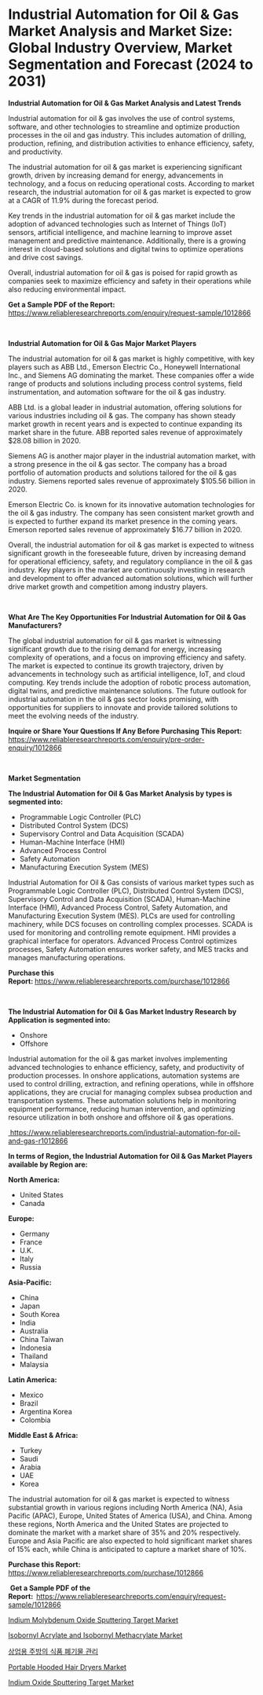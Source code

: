 <p><h1>Industrial Automation for Oil & Gas Market Analysis and Market Size: Global Industry Overview, Market Segmentation and Forecast (2024 to 2031)</h1></p><p><strong>Industrial Automation for Oil & Gas Market Analysis and Latest Trends</strong></p>
<p><p>Industrial automation for oil & gas involves the use of control systems, software, and other technologies to streamline and optimize production processes in the oil and gas industry. This includes automation of drilling, production, refining, and distribution activities to enhance efficiency, safety, and productivity.</p><p>The industrial automation for oil & gas market is experiencing significant growth, driven by increasing demand for energy, advancements in technology, and a focus on reducing operational costs. According to market research, the industrial automation for oil & gas market is expected to grow at a CAGR of 11.9% during the forecast period.</p><p>Key trends in the industrial automation for oil & gas market include the adoption of advanced technologies such as Internet of Things (IoT) sensors, artificial intelligence, and machine learning to improve asset management and predictive maintenance. Additionally, there is a growing interest in cloud-based solutions and digital twins to optimize operations and drive cost savings.</p><p>Overall, industrial automation for oil & gas is poised for rapid growth as companies seek to maximize efficiency and safety in their operations while also reducing environmental impact.</p></p>
<p><strong>Get a Sample PDF of the Report:&nbsp;</strong> <a href="https://www.reliableresearchreports.com/enquiry/request-sample/1012866">https://www.reliableresearchreports.com/enquiry/request-sample/1012866</a></p>
<p>&nbsp;</p>
<p><strong>Industrial Automation for Oil & Gas Major Market Players</strong></p>
<p><p>The industrial automation for oil & gas market is highly competitive, with key players such as ABB Ltd., Emerson Electric Co., Honeywell International Inc., and Siemens AG dominating the market. These companies offer a wide range of products and solutions including process control systems, field instrumentation, and automation software for the oil & gas industry.</p><p>ABB Ltd. is a global leader in industrial automation, offering solutions for various industries including oil & gas. The company has shown steady market growth in recent years and is expected to continue expanding its market share in the future. ABB reported sales revenue of approximately $28.08 billion in 2020.</p><p>Siemens AG is another major player in the industrial automation market, with a strong presence in the oil & gas sector. The company has a broad portfolio of automation products and solutions tailored for the oil & gas industry. Siemens reported sales revenue of approximately $105.56 billion in 2020.</p><p>Emerson Electric Co. is known for its innovative automation technologies for the oil & gas industry. The company has seen consistent market growth and is expected to further expand its market presence in the coming years. Emerson reported sales revenue of approximately $16.77 billion in 2020.</p><p>Overall, the industrial automation for oil & gas market is expected to witness significant growth in the foreseeable future, driven by increasing demand for operational efficiency, safety, and regulatory compliance in the oil & gas industry. Key players in the market are continuously investing in research and development to offer advanced automation solutions, which will further drive market growth and competition among industry players.</p></p>
<p>&nbsp;</p>
<p><strong>What Are The Key Opportunities For Industrial Automation for Oil & Gas Manufacturers?</strong></p>
<p><p>The global industrial automation for oil & gas market is witnessing significant growth due to the rising demand for energy, increasing complexity of operations, and a focus on improving efficiency and safety. The market is expected to continue its growth trajectory, driven by advancements in technology such as artificial intelligence, IoT, and cloud computing. Key trends include the adoption of robotic process automation, digital twins, and predictive maintenance solutions. The future outlook for industrial automation in the oil & gas sector looks promising, with opportunities for suppliers to innovate and provide tailored solutions to meet the evolving needs of the industry.</p></p>
<p><strong>Inquire or Share Your Questions If Any Before Purchasing This Report:</strong> <a href="https://www.reliableresearchreports.com/enquiry/pre-order-enquiry/1012866">https://www.reliableresearchreports.com/enquiry/pre-order-enquiry/1012866</a></p>
<p>&nbsp;</p>
<p><strong>Market Segmentation</strong></p>
<p><strong>The Industrial Automation for Oil & Gas Market Analysis by types is segmented into:</strong></p>
<p><ul><li>Programmable Logic Controller (PLC)</li><li>Distributed Control System (DCS)</li><li>Supervisory Control and Data Acquisition (SCADA)</li><li>Human-Machine Interface (HMI)</li><li>Advanced Process Control</li><li>Safety Automation</li><li>Manufacturing Execution System (MES)</li></ul></p>
<p><p>Industrial Automation for Oil & Gas consists of various market types such as Programmable Logic Controller (PLC), Distributed Control System (DCS), Supervisory Control and Data Acquisition (SCADA), Human-Machine Interface (HMI), Advanced Process Control, Safety Automation, and Manufacturing Execution System (MES). PLCs are used for controlling machinery, while DCS focuses on controlling complex processes. SCADA is used for monitoring and controlling remote equipment. HMI provides a graphical interface for operators. Advanced Process Control optimizes processes, Safety Automation ensures worker safety, and MES tracks and manages manufacturing operations.</p></p>
<p><strong>Purchase this Report:&nbsp;</strong><a href="https://www.reliableresearchreports.com/purchase/1012866">https://www.reliableresearchreports.com/purchase/1012866</a></p>
<p>&nbsp;</p>
<p><strong>The Industrial Automation for Oil & Gas Market Industry Research by Application is segmented into:</strong></p>
<p><ul><li>Onshore</li><li>Offshore</li></ul></p>
<p><p>Industrial automation for the oil & gas market involves implementing advanced technologies to enhance efficiency, safety, and productivity of production processes. In onshore applications, automation systems are used to control drilling, extraction, and refining operations, while in offshore applications, they are crucial for managing complex subsea production and transportation systems. These automation solutions help in monitoring equipment performance, reducing human intervention, and optimizing resource utilization in both onshore and offshore oil & gas operations.</p></p>
<p><a href="https://www.reliableresearchreports.com/industrial-automation-for-oil-and-gas-r1012866">&nbsp;https://www.reliableresearchreports.com/industrial-automation-for-oil-and-gas-r1012866</a></p>
<p><strong>In terms of Region, the Industrial Automation for Oil & Gas Market Players available by Region are:</strong></p>
<p>
    <p> <strong> North America: </strong>
        <ul>
            <li>United States</li>
            <li>Canada</li>
        </ul>
        </p> 
    <p> <strong> Europe: </strong>
        <ul>
            <li>Germany</li>
            <li>France</li>
            <li>U.K.</li>
            <li>Italy</li>
            <li>Russia</li>
        </ul>
        </p> 
    <p> <strong> Asia-Pacific: </strong>
        <ul>
            <li>China</li>
            <li>Japan</li>
            <li>South Korea</li>
            <li>India</li>
            <li>Australia</li>
            <li>China Taiwan</li>
            <li>Indonesia</li>
            <li>Thailand</li>
            <li>Malaysia</li>
        </ul>
        </p> 
    <p> <strong> Latin America: </strong>
        <ul>
            <li>Mexico</li>
            <li>Brazil</li>
            <li>Argentina Korea</li>
            <li>Colombia</li>
        </ul>
        </p> 
    <p> <strong> Middle East & Africa: </strong>
        <ul>
            <li>Turkey</li>
            <li>Saudi</li>
            <li>Arabia</li>
            <li>UAE</li>
            <li>Korea</li>
        </ul>
    </p>
    </p>
<p><p>The industrial automation for oil & gas market is expected to witness substantial growth in various regions including North America (NA), Asia Pacific (APAC), Europe, United States of America (USA), and China. Among these regions, North America and the United States are projected to dominate the market with a market share of 35% and 20% respectively. Europe and Asia Pacific are also expected to hold significant market shares of 15% each, while China is anticipated to capture a market share of 10%.</p></p>
<p><strong>Purchase this Report: </strong><a href="https://www.reliableresearchreports.com/purchase/1012866">https://www.reliableresearchreports.com/purchase/1012866</a></p>
<p>&nbsp;<strong>Get a Sample PDF of the Report:&nbsp;&nbsp;</strong><a href="https://www.reliableresearchreports.com/enquiry/request-sample/1012866">https://www.reliableresearchreports.com/enquiry/request-sample/1012866</a></p>
<p><strong></strong></p>
<p><p><a href="https://github.com/lukmanduiky01/Market-Research-Report-List-1/blob/main/indium-molybdenum-oxide-sputtering-target-market.md">Indium Molybdenum Oxide Sputtering Target Market</a></p><p><a href="https://www.linkedin.com/pulse/global-isobornyl-acrylate-methacrylate-market-size-share-analysis-nawhf?trackingId=LBmOm7NHQqWjmc4W3LLWJg%3D%3D">Isobornyl Acrylate and Isobornyl Methacrylate Market</a></p><p><a href="https://github.com/vanessagrant665567/Market-Research-Report-List-2/blob/main/189852483219.md">상업용 주방의 식품 폐기물 관리</a></p><p><a href="https://www.linkedin.com/pulse/portable-hooded-hair-dryers-market-size-growing-cagr-97-report-8eztf?trackingId=C%2F0dwiiBQB2QHBbt7%2Ba4FQ%3D%3D">Portable Hooded Hair Dryers Market</a></p><p><a href="https://github.com/BraidenLucas2019/Market-Research-Report-List-1/blob/main/indium-oxide-sputtering-target-market.md">Indium Oxide Sputtering Target Market</a></p></p>